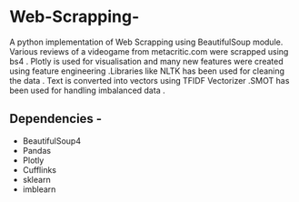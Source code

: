 # Web-Scrapping-
A python implementation of Web Scrapping using BeautifulSoup module. Various reviews of a videogame from metacritic.com were scrapped using bs4 . Plotly is used for visualisation and many new features were created using feature engineering .Libraries like NLTK has been used for cleaning the data . Text is converted into vectors using TFIDF Vectorizer .SMOT has been used for handling imbalanced data .

## Dependencies - 
- BeautifulSoup4
- Pandas
- Plotly
- Cufflinks
- sklearn
- imblearn
